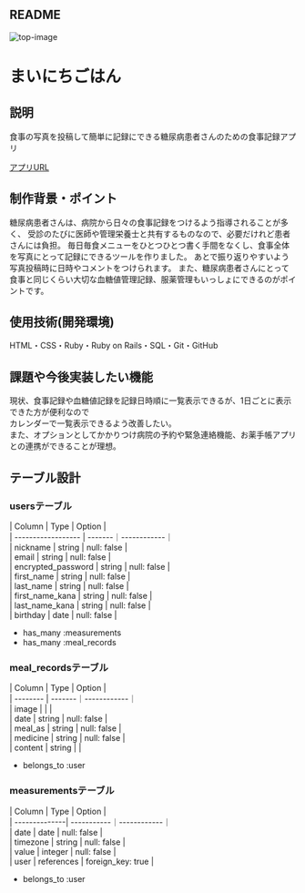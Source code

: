 ## README

![top-image](https://user-images.githubusercontent.com/71808545/100614030-d47c8100-3358-11eb-95b3-a099736c4b74.png)
# まいにちごはん  

## 説明  
食事の写真を投稿して簡単に記録にできる糖尿病患者さんのための食事記録アプリ  
  
[アプリURL](https://original-app-30589.herokuapp.com/)
  
## 制作背景・ポイント  
糖尿病患者さんは、病院から日々の食事記録をつけるよう指導されることが多く、
受診のたびに医師や管理栄養士と共有するものなので、必要だけれど患者さんには負担。
毎日毎食メニューをひとつひとつ書く手間をなくし、食事全体を写真にとって記録にできるツールを作りました。
あとで振り返りやすいよう写真投稿時に日時やコメントをつけられます。
また、糖尿病患者さんにとって食事と同じくらい大切な血糖値管理記録、服薬管理もいっしょにできるのがポイントです。  
  
## 使用技術(開発環境)  
HTML・CSS・Ruby・Ruby on Rails・SQL・Git・GitHub  
  
## 課題や今後実装したい機能  
現状、食事記録や血糖値記録を記録日時順に一覧表示できるが、1日ごとに表示できた方が便利なので  
カレンダーで一覧表示できるよう改善したい。  
また、オプションとしてかかりつけ病院の予約や緊急連絡機能、お薬手帳アプリとの連携ができることが理想。  


## テーブル設計

### usersテーブル
  
| Column             | Type   | Option      |  
| ------------------ | -------｜------------｜  
| nickname           | string | null: false |  
| email              | string | null: false |  
| encrypted_password | string | null: false |  
| first_name         | string | null: false |  
| last_name          | string | null: false |  
| first_name_kana    | string | null: false |  
| last_name_kana     | string | null: false |  
| birthday           | date   | null: false |  
  
- has_many :measurements  
- has_many :meal_records  

  
### meal_recordsテーブル  
  
| Column   | Type   | Option      |  
| -------- | -------｜------------｜  
| image    |        |             |  
| date     | string | null: false |  
| meal_as  | string | null: false |  
| medicine | string | null: false |  
| content  | string |             |  
  
- belongs_to :user  

  
### measurementsテーブル  

| Column        | Type       | Option      |  
| --------------| -----------｜------------｜  
| date          | date       | null: false |  
| timezone      | string     | null: false |  
| value         | integer    | null: false |  
| user          | references | foreign_key: true |  
  
- belongs_to :user  

